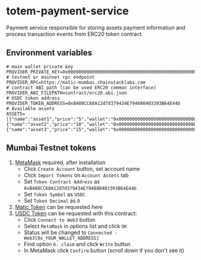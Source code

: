 # totem-payment-service

Payment service responsible for storing assets payment information and process transaction events from ERC20 token
contract.

## Environment variables

```dotenv
# main wallet private key
PROVIDER_PRIVATE_KEY=0x0000000000000000000000000000000000000000000000000000000000000000
# testnet or mainnet rpc endpoint
PROVIDER_RPC=https://matic-mumbai.chainstacklabs.com
# contract ABI path (can be used ERC20 common interface)
PROVIDER_ABI_FILEPATH=contract/erc20.abi.json
# USDC token address
PROVIDER_TOKEN_ADDRESS=0xB408CC68A12d7d379434E794880403393B64E44b
# Available assets
ASSETS=[{"name":"asset1","price":"5","wallet":"0x0000000000000000000000000000000000000000000000000000000000000000"},{"name":"asset2","price":"10","wallet":"0x0000000000000000000000000000000000000000000000000000000000000000"},{"name":"asset3","price":"15","wallet":"0x0000000000000000000000000000000000000000000000000000000000000000"}]
```

## Mumbai Testnet tokens

1. [MetaMask](https://metamask.io/download/) required, after installation
   - Click `Create Account` button, set account name
   - Click `Import Tokens` on `Account Assets` tab
   - Set `Token Contract Address` as `0xB408CC68A12d7d379434E794880403393B64E44b`
   - Set `Token Symbol` as `USDC`
   - Set `Token Decimal` as `0`
2. [Matic Token](https://mumbaifaucet.com/) can be requested here
3. [USDC Token](https://mumbai.polygonscan.com/address/0xb408cc68a12d7d379434e794880403393b64e44b#writeContract) can be requested with this contract:
   - Click `Connect to Web3` button
   - Select `MetaMask` in options list and click `OK`
   - Status will be changed to `Connected - Web3[0x_YOUR_WALLET_ADDRESS]`
   - Find option `6. claim` and click `Write` button
   - In MetaMask click `Confirm` button (scroll down if you don't see it)
